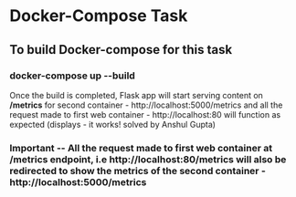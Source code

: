 # Docker-Compose Task

## To build Docker-compose for this task
### docker-compose up --build

Once the build is completed, Flask app will start serving content on **/metrics** for second container - http://localhost:5000/metrics and all the request made to first web container - http://localhost:80 will function as expected (displays - it works! solved by Anshul Gupta)

### Important -- All the request made to first web container at /metrics endpoint, i.e http://localhost:80/metrics will also be redirected to show the metrics of the second container - http://localhost:5000/metrics
